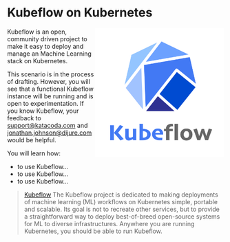 # Kubeflow on Kubernetes #

<img align="right" src="./assets/kubeflow.jpg" width="300">

Kubeflow is an open, community driven project to make it easy to deploy and manage an Machine Learning stack on Kubernetes.

This scenario is in the process of drafting. However, you will see that a functional Kubeflow instance will be running and is open to experimentation. If you know Kubeflow, your feedback to support@katacoda.com and jonathan.johnson@dijure.com would be helpful.

You will learn how:

- to use Kubeflow...
- to use Kubeflow...
- to use Kubeflow...

> [Kubeflow](https://www.kubeflow.org/) The Kubeflow project is dedicated to making deployments of machine learning (ML) workflows on Kubernetes simple, portable and scalable. Its goal is not to recreate other services, but to provide a straightforward way to deploy best-of-breed open-source systems for ML to diverse infrastructures. Anywhere you are running Kubernetes, you should be able to run Kubeflow.
